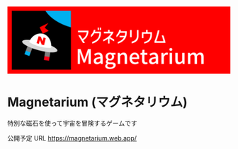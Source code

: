![image](https://github.com/rubydog-jp/magnetarium/blob/main/docs/assets/images/magnetarium-header.png?raw=true)

# Magnetarium (マグネタリウム)

特別な磁石を使って宇宙を冒険するゲームです

公開予定 URL
https://magnetarium.web.app/
